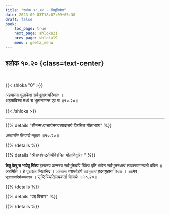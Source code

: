 ```yaml
---
title: "श्लोक १०.२० - विभूतियोग"
date: 2023-09-03T18:07:09+05:30
draft: false
book:
    toc_page: true
    next_page: shloka21
    prev_page: shloka19
    menu : geeta_menu
---
```




## श्लोक १०.२० {class=text-center}

<br/>

{{< shloka  "0"  >}}

अहमात्मा गुडाकेश सर्वभूताशयस्थितः ।  
अहमादिश्च मध्यं च भूतानामन्त एव च ॥१०.२०॥  

{{< /shloka >}}

---


{{% details "श्रीमन्मध्वाचार्यभगवत्पादाचर्य विरचित  गीताभाष्य" %}}

*आचार्येण टिप्पणी नकृतः*  ॥१०.२०॥ 

{{% /details %}}



{{% details "श्रीराघवेन्द्रतीर्थविरचित गीताविवृत्तिः " %}}

**केषु केषु च भावेषु चिंत्य** इत्यस्य प्रश्नस्य 
सर्वभूतेष्वपि चिंत्य इति भावेन सर्वभूतस्थत्वं 
तावत्सामान्यतो वक्ति ॥ अहमिति । हे `गुडाकेश`
जितनिद्र । `अहमात्मा` व्याप्तोऽपि `सर्वभूतानां` 
हृदयगुहायां `स्थितः` । `अह`मेव 
`भूतानामादिर्मध्यमंतश्च` । 
सृष्टिस्थितिलयकर्ता चेत्यर्थः  ॥१०.२०॥ 

{{% /details %}}



{{% details "पद विचार" %}}


{{% /details %}}
